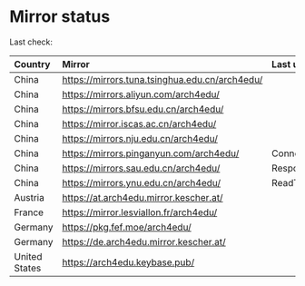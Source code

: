 <script src="./time.js"></script>
# Mirror status
Last check: <script type="text/javascript">localize(1670333344.365767);</script>

|Country|Mirror|Last update|
|:------|:-----|:----------|
|China|https://mirrors.tuna.tsinghua.edu.cn/arch4edu/|<script type="text/javascript">localize(1670308429);</script>|
|China|https://mirrors.aliyun.com/arch4edu/|<script type="text/javascript">localize(1670222154);</script>|
|China|https://mirrors.bfsu.edu.cn/arch4edu/|<script type="text/javascript">localize(1670308429);</script>|
|China|https://mirror.iscas.ac.cn/arch4edu/|<script type="text/javascript">localize(1670308429);</script>|
|China|https://mirrors.nju.edu.cn/arch4edu/|<script type="text/javascript">localize(1670222154);</script>|
|China|https://mirrors.pinganyun.com/arch4edu/|ConnectTimeout|
|China|https://mirrors.sau.edu.cn/arch4edu/|Response 500|
|China|https://mirrors.ynu.edu.cn/arch4edu/|ReadTimeout|
|Austria|https://at.arch4edu.mirror.kescher.at/|<script type="text/javascript">localize(1670308429);</script>|
|France|https://mirror.lesviallon.fr/arch4edu/|<script type="text/javascript">localize(1670308429);</script>|
|Germany|https://pkg.fef.moe/arch4edu/|<script type="text/javascript">localize(1670308429);</script>|
|Germany|https://de.arch4edu.mirror.kescher.at/|<script type="text/javascript">localize(1670308429);</script>|
|United States|https://arch4edu.keybase.pub/|<script type="text/javascript">localize(1670265315);</script>|

<script src="./tablefilter/tablefilter.js"></script>
<script src="./table.js"></script>